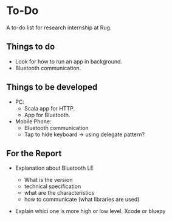 To-Do
=====
A to-do list for research internship at Rug.

Things to do
------------
- Look for how to run an app in background.
- Bluetooth communication.

Things to be developed
----------------------
- PC:
	- Scala app for HTTP.
	- App for Bluetooth.
- Mobile Phone:
	- Bluetooth communication
	- Tap to hide keyboard -> using delegate pattern?
	
For the Report
--------------
- Explanation about Bluetooth LE
	- What is the version
	- technical specification
	- what are the characteristics
	- how to communicate (what libraries are used)
	
- Explain whici one is more high or low level. Xcode or bluepy